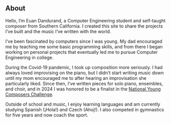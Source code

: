 ## About

Hello, I’m Euan Dandurand, a Computer Engineering student and self-taught composer from Southern California. I created this site to share the projects I’ve built and the music I’ve written with the world.

I’ve been fascinated by computers since I was young. My dad encouraged me by teaching me some basic programming skills, and from there I began working on personal projects that eventually led me to pursue Computer Engineering in college.

During the Covid-19 pandemic, I took up composition more seriously. I had always loved improvising on the piano, but I didn’t start writing music down until my mom encouraged me to after hearing an improvisation she particularly liked. Since then, I’ve written pieces for solo piano, ensembles, and choir, and in 2024 I was honored to be a finalist in the <a href="https://youngcomposerschallenge.org/finalists_2024.php" target="_blank" rel="noopener noreferrer">National Young Composers Challenge</a>.

Outside of school and music, I enjoy learning languages and am currently studying Spanish \(¡Hola!\) and Czech \(Ahoj!\). I also competed in gymnastics for five years and now coach the sport.

